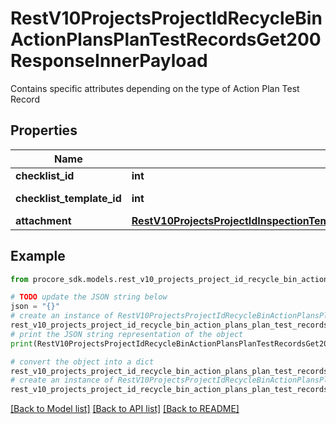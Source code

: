 # RestV10ProjectsProjectIdRecycleBinActionPlansPlanTestRecordsGet200ResponseInnerPayload

Contains specific attributes depending on the type of Action Plan Test Record

## Properties

Name | Type | Description | Notes
------------ | ------------- | ------------- | -------------
**checklist_id** | **int** | Checklist ID | [optional] 
**checklist_template_id** | **int** | Checklist Template ID | [optional] 
**attachment** | [**RestV10ProjectsProjectIdInspectionTemplatesInspectionTemplateIdItemReferencesGet200ResponseInnerPayloadAttachment**](RestV10ProjectsProjectIdInspectionTemplatesInspectionTemplateIdItemReferencesGet200ResponseInnerPayloadAttachment.md) |  | [optional] 

## Example

```python
from procore_sdk.models.rest_v10_projects_project_id_recycle_bin_action_plans_plan_test_records_get200_response_inner_payload import RestV10ProjectsProjectIdRecycleBinActionPlansPlanTestRecordsGet200ResponseInnerPayload

# TODO update the JSON string below
json = "{}"
# create an instance of RestV10ProjectsProjectIdRecycleBinActionPlansPlanTestRecordsGet200ResponseInnerPayload from a JSON string
rest_v10_projects_project_id_recycle_bin_action_plans_plan_test_records_get200_response_inner_payload_instance = RestV10ProjectsProjectIdRecycleBinActionPlansPlanTestRecordsGet200ResponseInnerPayload.from_json(json)
# print the JSON string representation of the object
print(RestV10ProjectsProjectIdRecycleBinActionPlansPlanTestRecordsGet200ResponseInnerPayload.to_json())

# convert the object into a dict
rest_v10_projects_project_id_recycle_bin_action_plans_plan_test_records_get200_response_inner_payload_dict = rest_v10_projects_project_id_recycle_bin_action_plans_plan_test_records_get200_response_inner_payload_instance.to_dict()
# create an instance of RestV10ProjectsProjectIdRecycleBinActionPlansPlanTestRecordsGet200ResponseInnerPayload from a dict
rest_v10_projects_project_id_recycle_bin_action_plans_plan_test_records_get200_response_inner_payload_from_dict = RestV10ProjectsProjectIdRecycleBinActionPlansPlanTestRecordsGet200ResponseInnerPayload.from_dict(rest_v10_projects_project_id_recycle_bin_action_plans_plan_test_records_get200_response_inner_payload_dict)
```
[[Back to Model list]](../README.md#documentation-for-models) [[Back to API list]](../README.md#documentation-for-api-endpoints) [[Back to README]](../README.md)


